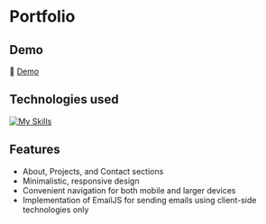 # Portfolio

## Demo
:eyes: [Demo](https://ingasiu.online)

## Technologies used
[![My Skills](https://skillicons.dev/icons?i=ts,react,scss,vite)](https://skillicons.dev)


## Features
- About, Projects, and Contact sections
- Minimalistic, responsive design
- Convenient navigation for both mobile and larger devices
- Implementation of EmailJS for sending emails using client-side technologies only


